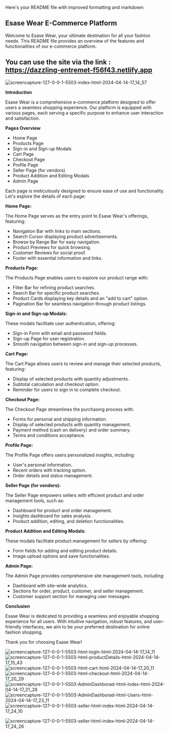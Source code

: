 Here's your README file with improved formatting and markdown:

## Esase Wear E-Commerce Platform

Welcome to Esase Wear, your ultimate destination for all your fashion needs. This README file provides an overview of the features and functionalities of our e-commerce platform.

## You can use the site via the link : https://dazzling-entremet-f56f43.netlify.app


![screencapture-127-0-0-1-5503-index-html-2024-04-14-17_14_57](https://github.com/esraashabana/JS-Project/assets/121031158/7c2b331a-4829-4dcf-b0ef-872e56875f38)

**Introduction**

Esase Wear is a comprehensive e-commerce platform designed to offer users a seamless shopping experience. Our platform is equipped with various pages, each serving a specific purpose to enhance user interaction and satisfaction.

**Pages Overview**

* Home Page
* Products Page
* Sign-in and Sign-up Modals
* Cart Page
* Checkout Page
* Profile Page
* Seller Page (for vendors)
* Product Addition and Editing Modals
* Admin Page

Each page is meticulously designed to ensure ease of use and functionality. Let's explore the details of each page:

**Home Page:**

The Home Page serves as the entry point to Esase Wear's offerings, featuring:

* Navigation Bar with links to main sections.
* Search Cursor displaying product advertisements.
* Browse by Range Bar for easy navigation.
* Product Previews for quick browsing.
* Customer Reviews for social proof.
* Footer with essential information and links.

**Products Page:**

The Products Page enables users to explore our product range with:

* Filter Bar for refining product searches.
* Search Bar for specific product searches.
* Product Cards displaying key details and an "add to cart" option.
* Pagination Bar for seamless navigation through product listings.

**Sign-in and Sign-up Modals:**

These modals facilitate user authentication, offering:

* Sign-in Form with email and password fields.
* Sign-up Page for user registration.
* Smooth navigation between sign-in and sign-up processes.

**Cart Page:**

The Cart Page allows users to review and manage their selected products, featuring:

* Display of selected products with quantity adjustments.
* Subtotal calculation and checkout option.
* Reminder for users to sign in to complete checkout.

**Checkout Page:**

The Checkout Page streamlines the purchasing process with:

* Forms for personal and shipping information.
* Display of selected products with quantity management.
* Payment method (cash on delivery) and order summary.
* Terms and conditions acceptance.

**Profile Page:**

The Profile Page offers users personalized insights, including:

* User's personal information.
* Recent orders with tracking option.
* Order details and status management.

**Seller Page (for vendors):**

The Seller Page empowers sellers with efficient product and order management tools, such as:

* Dashboard for product and order management.
* Insights dashboard for sales analysis.
* Product addition, editing, and deletion functionalities.

**Product Addition and Editing Modals:**

These modals facilitate product management for sellers by offering:

* Form fields for adding and editing product details.
* Image upload options and save functionalities.

**Admin Page:**

The Admin Page provides comprehensive site management tools, including:

* Dashboard with site-wide analytics.
* Sections for order, product, customer, and seller management.
* Customer support section for managing user messages.

**Conclusion**

Esase Wear is dedicated to providing a seamless and enjoyable shopping experience for all users. With intuitive navigation, robust features, and user-friendly interfaces, we aim to be your preferred destination for online fashion shopping.

Thank you for choosing Esase Wear!



![screencapture-127-0-0-1-5503-html-login-html-2024-04-14-17_14_11](https://github.com/esraashabana/JS-Project/assets/121031158/ca2a26b7-9d99-42cc-807d-b222117d00bb)
![screencapture-127-0-0-1-5503-html-productDetails-html-2024-04-14-17_15_43](https://github.com/esraashabana/JS-Project/assets/121031158/c513de55-a2e7-4889-920f-83c92713c1dd)
![screencapture-127-0-0-1-5503-html-cart-html-2024-04-14-17_20_11](https://github.com/esraashabana/JS-Project/assets/121031158/c4b5cc64-e77b-4cca-bcc2-272748e282e2)
![screencapture-127-0-0-1-5503-html-checkout-html-2024-04-14-17_20_29](https://github.com/esraashabana/JS-Project/assets/121031158/0d245b30-ecab-4eb2-9813-d747a5bae403)
![screencapture-127-0-0-1-5503-AdminDashborad-html-index-html-2024-04-14-17_21_28](https://github.com/esraashabana/JS-Project/assets/121031158/029009e8-8a34-4186-9183-cf1494d511fd)
![screencapture-127-0-0-1-5503-AdminDashborad-html-Users-html-2024-04-14-17_23_11](https://github.com/esraashabana/JS-Project/assets/121031158/6b9a7660-1398-4e77-82fd-fbaca00c4f6a)
![screencapture-127-0-0-1-5503-seller-html-index-html-2024-04-14-17_24_10](https://github.com/esraashabana/JS-Project/assets/121031158/eda4d304-63e7-480c-a119-42fed859ce7f)

![screencapture-127-0-0-1-5503-seller-html-index-html-2024-04-14-17_24_26](https://github.com/esraashabana/JS-Project/assets/121031158/a0ef2bdf-2ae0-4def-97f5-b7bba4bd7c39)


